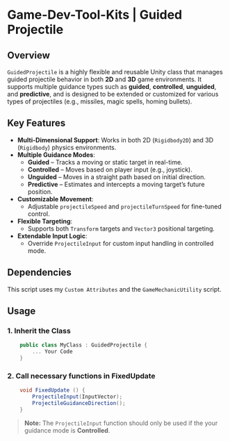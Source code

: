 # Game-Dev-Tool-Kits | Guided Projectile

## Overview
`GuidedProjectile` is a highly flexible and reusable Unity class that manages guided projectile behavior in both **2D** and **3D** game environments. It supports multiple guidance types such as **guided**, **controlled**, **unguided**, and **predictive**, and is designed to be extended or customized for various types of projectiles (e.g., missiles, magic spells, homing bullets).

## Key Features
- **Multi-Dimensional Support**: Works in both 2D (`Rigidbody2D`) and 3D (`Rigidbody`) physics environments.
- **Multiple Guidance Modes**:
	- **Guided** – Tracks a moving or static target in real-time.
	- **Controlled** – Moves based on player input (e.g., joystick).
	- **Unguided** – Moves in a straight path based on initial direction.
	- **Predictive** – Estimates and intercepts a moving target’s future position.
- **Customizable Movement**:
	- Adjustable `projectileSpeed` and `projectileTurnSpeed` for fine-tuned control.
- **Flexible Targeting**:
	- Supports both `Transform` targets and `Vector3` positional targeting.
- **Extendable Input Logic**:
	- Override `ProjectileInput` for custom input handling in controlled mode.
	
## Dependencies
This script uses my `Custom Attributes` and the `GameMechanicUtility` script.

## Usage

### 1. Inherit the Class
```csharp
	public class MyClass : GuidedProjectile {
		... Your Code
	}
```

### 2. Call necessary functions in FixedUpdate
```csharp
	void FixedUpdate () {
		ProjectileInput(InputVector);
		ProjectileGuidanceDirection();
	}
```

>**Note:** The `ProjectileInput` function should only be used if the your guidance mode is **Controlled**.